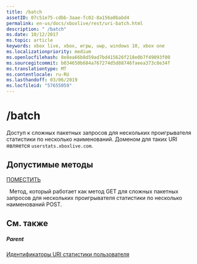 ```yaml
---
title: /batch
assetID: 07c51e75-cdbb-3aae-fc02-8a156a0babd4
permalink: en-us/docs/xboxlive/rest/uri-batch.html
description: " /batch"
ms.date: 10/12/2017
ms.topic: article
keywords: xbox live, xbox, игры, uwp, windows 10, xbox one
ms.localizationpriority: medium
ms.openlocfilehash: 8e8ea66b8d59ad7bd415626f218e0b7f49093f00
ms.sourcegitcommit: b034650b684a767274d5d88746faeea373c8e34f
ms.translationtype: MT
ms.contentlocale: ru-RU
ms.lasthandoff: 03/06/2019
ms.locfileid: "57655059"
---
```

# <a name="batch"></a>/batch
Доступ к сложных пакетных запросов для нескольких проигрывателя статистики по несколько наименований. Доменом для таких URI является `userstats.xboxlive.com`.
  
<a id="ID4EV"></a>

 
## <a name="valid-methods"></a>Допустимые методы

[ПОМЕСТИТЬ](uri-batchpost.md)

&nbsp;&nbsp;Метод, который работает как метод GET для сложных пакетных запросов для нескольких проигрывателя статистики по несколько наименований POST.
 
<a id="ID4E6"></a>

 
## <a name="see-also"></a>См. также
 
<a id="ID4EBB"></a>

 
##### <a name="parent"></a>Parent 

[Идентификаторы URI статистики пользователя](atoc-reference-userstats.md)

   